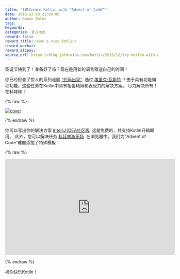```yaml
---
title: "[译]Learn Kotlin with “Advent of Code”"
date: 2015-12-18 22:08:00
author: Roman Belov
tags:
keywords:
categories: 官方动态
reward: false
reward_title: Have a nice Kotlin!
reward_wechat:
reward_alipay:
source_url: https://blog.jetbrains.com/kotlin/2015/12/try-kotlin-with-advent-of-code/
---
```


圣诞节快到了！准备好了吗？现在是用新的语言赠送自己的时间！

你已经检查了惊人的系列谜题 [“代码出现”](http://www.adventofcode.com)  通过 [埃里克·瓦斯特](http://was.tl/) ？由于具有功能编程功能，这些任务在Kotlin中具有相当精简和表现力的解决方案。
尽力解决所有！在科特林！

{% raw %}
<p><a href="https://i1.wp.com/blog.jetbrains.com/kotlin/files/2015/12/cover.png"><img alt="cover" class="alignnone size-full wp-image-3312" data-recalc-dims="1" src="https://i1.wp.com/blog.jetbrains.com/kotlin/files/2015/12/cover.png?resize=640%2C320&amp;ssl=1"/></a></p>
{% endraw %}

你可以写出你的解决方案 [IntelliJ IDEA社区版](https://www.jetbrains.com/idea/download/)  这是免费的，并支持Kotlin开箱即用。
此外，您可以解决任务 [科廷林游乐场](http://try.kotlinlang.org)  在浏览器中。我们为“Advent of Code”难题添加了特殊模板：

{% raw %}
<p><iframe allowfullscreen="" frameborder="0" height="315" src="https://www.youtube.com/embed/1UkJ7CNzhNk" width="560"></iframe></p>
{% endraw %}

祝你快乐Kotlin！
